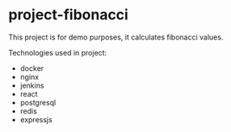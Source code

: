 # project-fibonacci
This project is for demo purposes, it calculates fibonacci values. 

Technologies used in project: 
- docker
- nginx
- jenkins
- react
- postgresql
- redis
- expressjs

